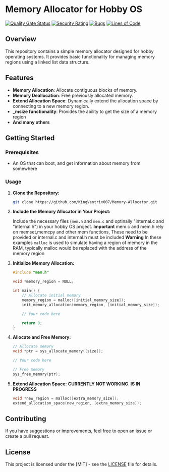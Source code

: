 # Memory Allocator for Hobby OS
[![Quality Gate Status](https://sonarcloud.io/api/project_badges/measure?project=KingVentrix007_Memory-Allocator&metric=alert_status)](https://sonarcloud.io/dashboard?id=KingVentrix007_Memory-Allocator)
[![Security Rating](https://sonarcloud.io/api/project_badges/measure?project=KingVentrix007_Memory-Allocator&metric=security_rating)](https://sonarcloud.io/dashboard?id=KingVentrix007_Memory-Allocator)
[![Bugs](https://sonarcloud.io/api/project_badges/measure?project=KingVentrix007_Memory-Allocator&metric=bugs)](https://sonarcloud.io/dashboard?id=KingVentrix007_Memory-Allocator)
[![Lines of Code](https://sonarcloud.io/api/project_badges/measure?project=KingVentrix007_Memory-Allocator&metric=ncloc)](https://sonarcloud.io/dashboard?id=KingVentrix007_Memory-Allocator)


## Overview

This repository contains a simple memory allocator designed for hobby operating systems. It provides basic functionality for managing memory regions using a linked list data structure.


## Features
- **Memory Allocation**: Allocate contiguous blocks of memory.
- **Memory Deallocation**: Free previously allocated memory.
- **Extend Allocation Space**: Dynamically extend the allocation space by connecting to a new memory region.
- **_msize functionality**:
Provides the ability to get the size of a memory region
- **And many others**
## Getting Started

### Prerequisites

- An OS that can boot, and get information about memory from somewhere

### Usage

1. **Clone the Repository:**

    ```bash
    git clone https://github.com/KingVentrix007/Memory-Allocator.git
    ```

2. **Include the Memory Allocator in Your Project:**

    Include the necessary files (`mem.h` and `mem.c` and optinally "internal.c and "internal.h") in your hobby OS project.
    **Important** mem.c and mem.h rely on memset,memcpy and other mem functions, These need to be provided or internal.c and internal.h must be included
 **Warning** In these examples `malloc` is used to simulate having a region of memory in the RAM, typically malloc would be replaced with the address of the memory region

3. **Initialize Memory Allocation:**

    ```c
    #include "mem.h"
    
    void *memory_region = NULL;

    int main() {
        // Allocate initial memory
        memory_region = malloc([initial_memory_size]);
        init_memory_allocation(memory_region, [initial_memory_size]);

        // Your code here

        return 0;
    }
    ```

4. **Allocate and Free Memory:**

    ```c
    // Allocate memory
    void *ptr = sys_allocate_memory([size]);

    // Your code here

    // Free memory
    sys_free_memory(ptr);
    ```

5. **Extend Allocation Space:**
    **CURRENTLY NOT WORKING. IS IN PROGRESS**
    ```c
    void *new_region = malloc([extra_memory_size]);
    extend_allocation_space(new_region, [extra_memory_size]);
    ```

## Contributing

If you have suggestions or improvements, feel free to open an issue or create a pull request.

## License

This project is licensed under the [MIT] - see the [LICENSE](LICENSE) file for details.
